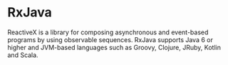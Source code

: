 # RxJava

ReactiveX is a library for composing asynchronous and event-based programs by using observable sequences.
RxJava supports Java 6 or higher and JVM-based languages such as Groovy, Clojure, JRuby, Kotlin and Scala.
